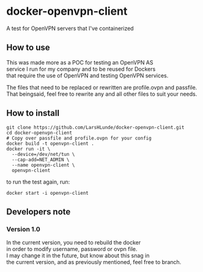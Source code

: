 # docker-openvpn-client
A test for OpenVPN servers that I've containerized

## How to use
This was made more as a POC for testing an OpenVPN AS  
service I run for my company and to be reused for Dockers  
that require the use of OpenVPN and testing OpenVPN services.  

The files that need to be replaced or rewritten are profile.ovpn and passfile.  
That beingsaid, feel free to rewrite any and all other files to suit your needs.

## How to install
```
git clone https://github.com/LarsHLunde/docker-openvpn-client.git
cd docker-openvpn-client
# Copy over passfile and profile.ovpn for your config
docker build -t openvpn-client .
docker run -it \
  --device=/dev/net/tun \
  --cap-add=NET_ADMIN \
  --name openvpn-client \
  openvpn-client
```
to run the test again, run:  
```
docker start -i openvpn-client
```

## Developers note
### Version 1.0
In the current version, you need to rebuild the docker  
in order to modify username, password or ovpn file.  
I may change it in the future, but know about this snag in  
the current version, and as previously mentioned, feel free to branch.  
